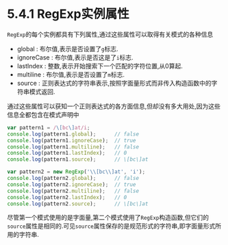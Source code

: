 # 5.4.1 RegExp实例属性

`RegExp`的每个实例都具有下列属性,通过这些属性可以取得有关模式的各种信息

* global : 布尔值,表示是否设置了`g`标志.
* ignoreCase : 布尔值,表示是否这是了`i`标志.
* lastIndex : 整数,表示开始搜索下一个匹配的字符位置,从0算起.
* multiline : 布尔值,表示是否设置了`m`标志.
* source : 正则表达式的字符串表示,按照字面量形式而非传入构造函数中的字符串模式返回.

通过这些属性可以获知一个正则表达式的各方面信息,但却没有多大用处,因为这些信息全都包含在模式声明中

``` js .line-numbers
var pattern1 = /\[bc\]at/i;
console.log(pattern1.global);      // false
console.log(pattern1.ignoreCase);  // true
console.log(pattern1.multiline);   // false
console.log(pattern1.lastIndex);   // 0
console.log(pattern1.source);      // \[bc\]at

var pattern2 = new RegExp('\\[bc\\]at', 'i');
console.log(pattern2.global);      // false
console.log(pattern2.ignoreCase);  // true
console.log(pattern2.multiline);   // false
console.log(pattern2.lastIndex);   // 0
console.log(pattern2.source);      // \[bc\]at
```

尽管第一个模式使用的是字面量,第二个模式使用了`RegExp`构造函数,但它们的`source`属性是相同的.可见`source`属性保存的是规范形式的字符串,即字面量形式所用的字符串.
